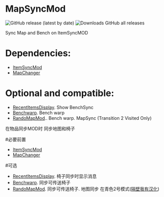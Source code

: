 # MapSyncMod
![GitHub release (latest by date)](https://img.shields.io/github/v/release/wdghzym/HollowKnight.MapSyncMod)
![Downloads GitHub all releases](https://img.shields.io/github/downloads/wdghzym/HollowKnight.MapSyncMod/total)

 Sync Map and Bench on	ItemSyncMOD
 
 # Dependencies:
- [ItemSyncMod](https://github.com/Shadudev/HollowKnight.MultiWorld)
- [MapChanger](https://github.com/syyePhenomenol/MapChanger)
 
# Optional and compatible:
- [RecentItemsDisplay](https://github.com/flibber-hk/HollowKnight.RecentItemsDisplay). Show BenchSync
- [Benchwarp](https://github.com/homothetyhk/HollowKnight.BenchwarpMod). Bench warp
- [RandoMapMod](https://github.com/syyePhenomenol/RandoMapMod).. Bench warp. MapSync (Transition 2 Visited Only)



在物品同步MOD时 同步地图和椅子

#必要前置
- [ItemSyncMod](https://github.com/Shadudev/HollowKnight.MultiWorld)
- [MapChanger](https://github.com/syyePhenomenol/MapChanger)

#可选
- [RecentItemsDisplay](https://github.com/flibber-hk/HollowKnight.RecentItemsDisplay). 椅子同步时显示消息
- [Benchwarp](https://github.com/homothetyhk/HollowKnight.BenchwarpMod). 同步可传送椅子
- [RandoMapMod](https://github.com/syyePhenomenol/RandoMapMod). 同步可传送椅子. 地图同步 在青色2号模式([隔壁我有汉化](https://github.com/wdghzym/RandoMapMod/releases))
